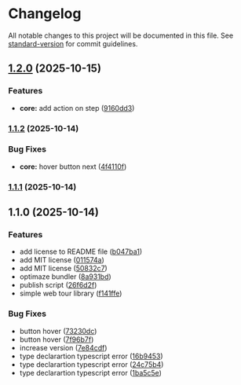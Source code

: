 # Changelog

All notable changes to this project will be documented in this file. See [standard-version](https://github.com/conventional-changelog/standard-version) for commit guidelines.

## [1.2.0](https://github.com/firlyafriansyah/tourin-web/compare/v1.1.2...v1.2.0) (2025-10-15)


### Features

* **core:** add action on step ([9160dd3](https://github.com/firlyafriansyah/tourin-web/commit/9160dd38ba68081e94d774fb0c852b1bc3f13cdc))

### [1.1.2](https://github.com/firlyafriansyah/tourin-web/compare/v1.1.1...v1.1.2) (2025-10-14)


### Bug Fixes

* **core:** hover button next ([4f4110f](https://github.com/firlyafriansyah/tourin-web/commit/4f4110f5796be95ecb34857cdb016379cf7959bc))

### [1.1.1](https://github.com/firlyafriansyah/tourin-web/compare/v1.1.0...v1.1.1) (2025-10-14)

## 1.1.0 (2025-10-14)


### Features

* add license to README file ([b047ba1](https://github.com/firlyafriansyah/tourin-web/commit/b047ba18cd26c7471e03bc0ae28f890396799f4e))
* add MIT license ([011574a](https://github.com/firlyafriansyah/tourin-web/commit/011574aceffd03c690b2556213d4ad70823dc4f8))
* add MIT license ([50832c7](https://github.com/firlyafriansyah/tourin-web/commit/50832c70a23e0d4b4e6240876db39e0a8afa393b))
* optimaze bundler ([8a931bd](https://github.com/firlyafriansyah/tourin-web/commit/8a931bdc99ffefad27ce18a0540e9d2c024c6ee7))
* publish script ([26f6d2f](https://github.com/firlyafriansyah/tourin-web/commit/26f6d2f0779a82c1423635d440974586d02e27af))
* simple web tour library ([f141ffe](https://github.com/firlyafriansyah/tourin-web/commit/f141ffea5326e3f0fa489ed281d96a9889000fa9))


### Bug Fixes

* button hover ([73230dc](https://github.com/firlyafriansyah/tourin-web/commit/73230dcacfce51b086187493ae924bc0186fa498))
* button hover ([7f96b7f](https://github.com/firlyafriansyah/tourin-web/commit/7f96b7f78779191a0e4b0c55ac4b11b4dc3987fe))
* increase version ([7e84cdf](https://github.com/firlyafriansyah/tourin-web/commit/7e84cdfba36cea4f268bcb616713c5a7dd286e6a))
* type declarartion typescript error ([16b9453](https://github.com/firlyafriansyah/tourin-web/commit/16b9453160a9f0aeaa3c9e183402e3c670ec46bf))
* type declarartion typescript error ([24c75b4](https://github.com/firlyafriansyah/tourin-web/commit/24c75b440881b44d71e203fcee02e4d7873bf809))
* type declarartion typescript error ([1ba5c5e](https://github.com/firlyafriansyah/tourin-web/commit/1ba5c5e4a2cfe8e532455b7f39edcaa5f9f76000))
